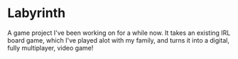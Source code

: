 # Labyrinth
 A game project I've been working on for a while now. It takes an existing IRL board game, which I've played alot with my family, and turns it into a digital, fully multiplayer, video game!
